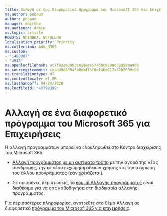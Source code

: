 ```yaml
---
title: Αλλαγή σε ένα διαφορετικό πρόγραμμα του Microsoft 365 για Επιχειρήσεις
ms.author: pebaum
author: pebaum
manager: mnirkhe
ms.audience: Admin
ms.topic: article
ROBOTS: NOINDEX, NOFOLLOW
localization_priority: Priority
ms.collection: Adm_O365
ms.custom:
- "1400007"
- "4548"
ms.openlocfilehash: ac7f02ae39b3c82daee577dbc0890eb8956aa9d8
ms.sourcegitcommit: cead49883943b0eb413f8cf4be617a32b5099cb6
ms.translationtype: HT
ms.contentlocale: el-GR
ms.lasthandoff: 04/24/2020
ms.locfileid: "43799399"
---
```

# <a name="switch-to-a-different-microsoft-365-for-business-plan"></a>Αλλαγή σε ένα διαφορετικό πρόγραμμα του Microsoft 365 για Επιχειρήσεις

Η αλλαγή προγραμμάτων μπορεί να ολοκληρωθεί στο Κέντρο διαχείρισης του Microsoft 365.

- [Αλλαγή προγράμματος με μη αυτόματο τρόπο](https://docs.microsoft.com/microsoft-365/commerce/subscriptions/switch-plans-manually) με την αγορά της νέας συνδρομής, την εκ νέου εκχώρηση αδειών χρήσης και την ακύρωση του άλλου προγράμματος (εάν χρειάζεται).

- Σε ορισμένες περιπτώσεις, το [κουμπί Αλλαγής προγράμματος](https://docs.microsoft.com/microsoft-365/commerce/subscriptions/switch-to-a-different-plan#use-the-switch-plans-button) είναι διαθέσιμο για να σας καθοδηγήσει στη διαδικασία αλλαγής προγράμματος.

Για περισσότερες πληροφορίες, ανατρέξτε στο θέμα Αλλαγή σε διαφορετικό [πρόγραμμα του Microsoft 365 για επιχειρήσεις](https://docs.microsoft.com/el-GR/microsoft-365/commerce/subscriptions/switch-to-a-different-plan).
